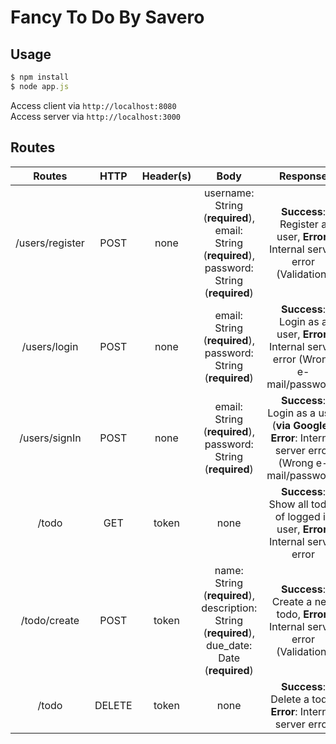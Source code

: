 Fancy To Do By Savero
===
## Usage
```javascript
$ npm install
$ node app.js
```
Access client via `http://localhost:8080`<br>
Access server via `http://localhost:3000`

##  Routes
|Routes|HTTP|Header(s)|Body|Response|Description| 
|:--:|:--:|:--:|:--:|:--:|:--:|
|/users/register  |POST  |none|username: String (**required**), email: String (**required**),  password: String (**required**)|**Success**: Register a user, **Error**: Internal server error (Validation)|Register a user|
|/users/login  |POST  |none|email: String (**required**),  password: String (**required**)|**Success**: Login as a user, **Error**: Internal server error (Wrong e-mail/password)|Login as a user|
|/users/signIn  |POST  |none|email: String (**required**),  password: String (**required**)|**Success**: Login as a user (**via Google**), **Error**: Internal server error (Wrong e-mail/password)|Login as a user (**via Google**)|
|/todo  |GET  |token|none|**Success**: Show all todos of logged in user, **Error**: Internal server error|Show tasks of logged in user|
|/todo/create  |POST  |token|name: String (**required**), description: String (**required**), due_date: Date (**required**)|**Success**: Create a new todo, **Error**: Internal server error (Validation)|Create a new todo
|/todo  |DELETE|token|none|**Success**: Delete a todo, **Error**: Internal server error|Delete a todo|
